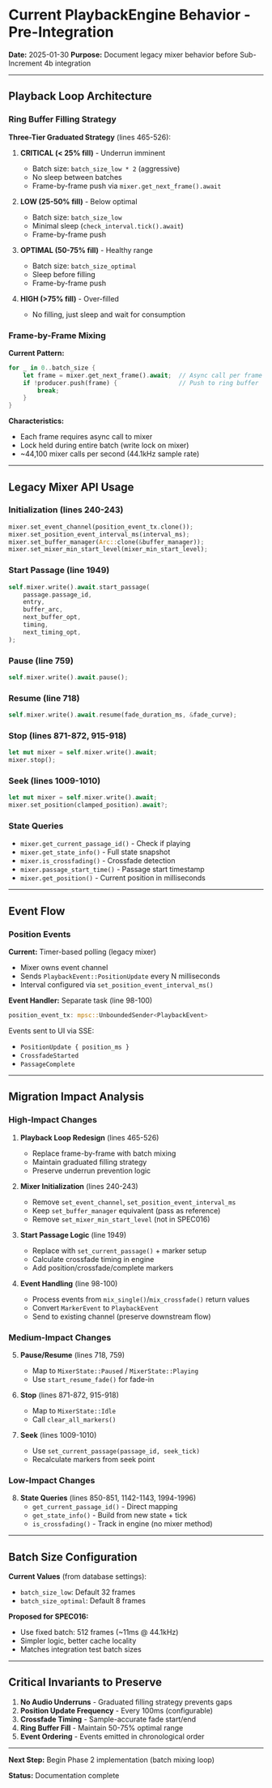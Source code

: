 # Current PlaybackEngine Behavior - Pre-Integration

**Date:** 2025-01-30
**Purpose:** Document legacy mixer behavior before Sub-Increment 4b integration

---

## Playback Loop Architecture

### Ring Buffer Filling Strategy

**Three-Tier Graduated Strategy** (lines 465-526):

1. **CRITICAL (< 25% fill)** - Underrun imminent
   - Batch size: `batch_size_low * 2` (aggressive)
   - No sleep between batches
   - Frame-by-frame push via `mixer.get_next_frame().await`

2. **LOW (25-50% fill)** - Below optimal
   - Batch size: `batch_size_low`
   - Minimal sleep (`check_interval.tick().await`)
   - Frame-by-frame push

3. **OPTIMAL (50-75% fill)** - Healthy range
   - Batch size: `batch_size_optimal`
   - Sleep before filling
   - Frame-by-frame push

4. **HIGH (>75% fill)** - Over-filled
   - No filling, just sleep and wait for consumption

### Frame-by-Frame Mixing

**Current Pattern:**
```rust
for _ in 0..batch_size {
    let frame = mixer.get_next_frame().await;  // Async call per frame
    if !producer.push(frame) {                 // Push to ring buffer
        break;
    }
}
```

**Characteristics:**
- Each frame requires async call to mixer
- Lock held during entire batch (write lock on mixer)
- ~44,100 mixer calls per second (44.1kHz sample rate)

---

## Legacy Mixer API Usage

### Initialization (lines 240-243)

```rust
mixer.set_event_channel(position_event_tx.clone());
mixer.set_position_event_interval_ms(interval_ms);
mixer.set_buffer_manager(Arc::clone(&buffer_manager));
mixer.set_mixer_min_start_level(mixer_min_start_level);
```

### Start Passage (line 1949)

```rust
self.mixer.write().await.start_passage(
    passage.passage_id,
    entry,
    buffer_arc,
    next_buffer_opt,
    timing,
    next_timing_opt,
);
```

### Pause (line 759)

```rust
self.mixer.write().await.pause();
```

### Resume (line 718)

```rust
self.mixer.write().await.resume(fade_duration_ms, &fade_curve);
```

### Stop (lines 871-872, 915-918)

```rust
let mut mixer = self.mixer.write().await;
mixer.stop();
```

### Seek (lines 1009-1010)

```rust
let mut mixer = self.mixer.write().await;
mixer.set_position(clamped_position).await?;
```

### State Queries

- `mixer.get_current_passage_id()` - Check if playing
- `mixer.get_state_info()` - Full state snapshot
- `mixer.is_crossfading()` - Crossfade detection
- `mixer.passage_start_time()` - Passage start timestamp
- `mixer.get_position()` - Current position in milliseconds

---

## Event Flow

### Position Events

**Current:** Timer-based polling (legacy mixer)
- Mixer owns event channel
- Sends `PlaybackEvent::PositionUpdate` every N milliseconds
- Interval configured via `set_position_event_interval_ms()`

**Event Handler:** Separate task (line 98-100)
```rust
position_event_tx: mpsc::UnboundedSender<PlaybackEvent>
```

Events sent to UI via SSE:
- `PositionUpdate { position_ms }`
- `CrossfadeStarted`
- `PassageComplete`

---

## Migration Impact Analysis

### High-Impact Changes

1. **Playback Loop Redesign** (lines 465-526)
   - Replace frame-by-frame with batch mixing
   - Maintain graduated filling strategy
   - Preserve underrun prevention logic

2. **Mixer Initialization** (lines 240-243)
   - Remove `set_event_channel`, `set_position_event_interval_ms`
   - Keep `set_buffer_manager` equivalent (pass as reference)
   - Remove `set_mixer_min_start_level` (not in SPEC016)

3. **Start Passage Logic** (line 1949)
   - Replace with `set_current_passage()` + marker setup
   - Calculate crossfade timing in engine
   - Add position/crossfade/complete markers

4. **Event Handling** (line 98-100)
   - Process events from `mix_single()`/`mix_crossfade()` return values
   - Convert `MarkerEvent` to `PlaybackEvent`
   - Send to existing channel (preserve downstream flow)

### Medium-Impact Changes

5. **Pause/Resume** (lines 718, 759)
   - Map to `MixerState::Paused` / `MixerState::Playing`
   - Use `start_resume_fade()` for fade-in

6. **Stop** (lines 871-872, 915-918)
   - Map to `MixerState::Idle`
   - Call `clear_all_markers()`

7. **Seek** (lines 1009-1010)
   - Use `set_current_passage(passage_id, seek_tick)`
   - Recalculate markers from seek point

### Low-Impact Changes

8. **State Queries** (lines 850-851, 1142-1143, 1994-1996)
   - `get_current_passage_id()` - Direct mapping
   - `get_state_info()` - Build from new state + tick
   - `is_crossfading()` - Track in engine (no mixer method)

---

## Batch Size Configuration

**Current Values** (from database settings):
- `batch_size_low`: Default 32 frames
- `batch_size_optimal`: Default 8 frames

**Proposed for SPEC016:**
- Use fixed batch: 512 frames (~11ms @ 44.1kHz)
- Simpler logic, better cache locality
- Matches integration test batch sizes

---

## Critical Invariants to Preserve

1. **No Audio Underruns** - Graduated filling strategy prevents gaps
2. **Position Update Frequency** - Every 100ms (configurable)
3. **Crossfade Timing** - Sample-accurate fade start/end
4. **Ring Buffer Fill** - Maintain 50-75% optimal range
5. **Event Ordering** - Events emitted in chronological order

---

**Next Step:** Begin Phase 2 implementation (batch mixing loop)

**Status:** Documentation complete
